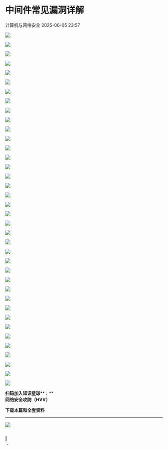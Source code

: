 #  中间件常见漏洞详解   
 计算机与网络安全   2025-06-05 23:57  
  
![](https://mmbiz.qpic.cn/sz_mmbiz_png/VcRPEU1K2ofOHqotmSft5PGbCMxnKib1jLuhfwiaicLoLjjP4FvWF3V3VVJpzmPv8jtTWibXibajgK2D8JhswzOTxzQ/640?wx_fmt=png&from=appmsg "")  
  
![](https://mmbiz.qpic.cn/sz_mmbiz_png/VcRPEU1K2ofOHqotmSft5PGbCMxnKib1j0aOesk0IEFQhGWVPsQDRyGKAd5iapUTg3J02kmgfiafTJfga9Jm5UQ6w/640?wx_fmt=png&from=appmsg "")  
  
![](https://mmbiz.qpic.cn/sz_mmbiz_png/VcRPEU1K2ofOHqotmSft5PGbCMxnKib1jVWqY6s9vvKDEtyUic02r4MJJrvHQx8KEabzxWnry9icR2NK6aBvEjfBg/640?wx_fmt=png&from=appmsg "")  
  
![](https://mmbiz.qpic.cn/sz_mmbiz_png/VcRPEU1K2ofOHqotmSft5PGbCMxnKib1jpcibzlMIq9BBeYFZhFXIeRAxVaNMn9DibuBwniaibGH0lVDGAHohjuSrtw/640?wx_fmt=png&from=appmsg "")  
  
![](https://mmbiz.qpic.cn/sz_mmbiz_png/VcRPEU1K2ofOHqotmSft5PGbCMxnKib1jW3TLxFQ6ss4iaicOeONe5klAS24jq5hZbak9zj7Z728tict4zd86m9DlQ/640?wx_fmt=png&from=appmsg "")  
  
![](https://mmbiz.qpic.cn/sz_mmbiz_png/VcRPEU1K2ofOHqotmSft5PGbCMxnKib1jCftmRp1VmzCeq8HUia9oTxQiccCk3KcxDy8iaju0RKXym1ocFlHI3Tx2Q/640?wx_fmt=png&from=appmsg "")  
  
![](https://mmbiz.qpic.cn/sz_mmbiz_png/VcRPEU1K2ofOHqotmSft5PGbCMxnKib1j4lkqdAyPTIYGbdhcHnGibVMgibTPTn8eXW6PhiaFUnWicxHk02oA1KrSSQ/640?wx_fmt=png&from=appmsg "")  
  
![](https://mmbiz.qpic.cn/sz_mmbiz_png/VcRPEU1K2ofOHqotmSft5PGbCMxnKib1jyoNJMDlOOUWRC1s7r4icX6a9C0qy97nH5BlQyWKzjWnZMZDTgWH6DnA/640?wx_fmt=png&from=appmsg "")  
  
![](https://mmbiz.qpic.cn/sz_mmbiz_png/VcRPEU1K2ofOHqotmSft5PGbCMxnKib1j3qNXP6oa0TV9e2ibvETFAibibHllRDCeAOEkJge9cR760Viaq7fDhC2snQ/640?wx_fmt=png&from=appmsg "")  
  
![](https://mmbiz.qpic.cn/sz_mmbiz_png/VcRPEU1K2ofOHqotmSft5PGbCMxnKib1j3XDIW3vspMmPJAJCvF9gPkpAD21GdKPqJBzdh0TuqyuWNtibmNelVpg/640?wx_fmt=png&from=appmsg "")  
  
![](https://mmbiz.qpic.cn/sz_mmbiz_png/VcRPEU1K2ofOHqotmSft5PGbCMxnKib1jLwcArwcT1arDFzRrvvKSC9eMhf9Khg3UbIujgDHA3asI1ibibr6KnYqw/640?wx_fmt=png&from=appmsg "")  
  
![](https://mmbiz.qpic.cn/sz_mmbiz_png/VcRPEU1K2ofOHqotmSft5PGbCMxnKib1jGAia5DypBM7EDdPoDqg1QTHbWCf2uAtTT5yMFeARYmoM9brPibicgexgA/640?wx_fmt=png&from=appmsg "")  
  
![](https://mmbiz.qpic.cn/sz_mmbiz_png/VcRPEU1K2ofOHqotmSft5PGbCMxnKib1jopGV051bbGZFibgLWBkGcfJ1HZuuJNvs7qbKvVKqP31TCGKA756xcLg/640?wx_fmt=png&from=appmsg "")  
  
![](https://mmbiz.qpic.cn/sz_mmbiz_png/VcRPEU1K2ofOHqotmSft5PGbCMxnKib1jEibnQulRGb17dG2gxO5kiaqcAVErKiclxIB8ffPItMRX7XZ7YtPSHx1ibw/640?wx_fmt=png&from=appmsg "")  
  
![](https://mmbiz.qpic.cn/sz_mmbiz_png/VcRPEU1K2ofOHqotmSft5PGbCMxnKib1jtf5XefB8YvJjVuGERy4sRIYAfTEz3ibP88DPlUvXhj0ViaQw4tAp9WkA/640?wx_fmt=png&from=appmsg "")  
  
![](https://mmbiz.qpic.cn/sz_mmbiz_png/VcRPEU1K2ofOHqotmSft5PGbCMxnKib1j15kgQicLtU35E9PU98wIj9ianRYShJ6gQWNbFx2knNRog5JibbCaGcibibA/640?wx_fmt=png&from=appmsg "")  
  
![](https://mmbiz.qpic.cn/sz_mmbiz_png/VcRPEU1K2ofOHqotmSft5PGbCMxnKib1jNlDeOSkcRc49I8BSbDwppp0FKDUawBGqXh6ib0SG8UlMp9OiaD5FmgEw/640?wx_fmt=png&from=appmsg "")  
  
![](https://mmbiz.qpic.cn/sz_mmbiz_png/VcRPEU1K2ofOHqotmSft5PGbCMxnKib1j8zJZicwrkKzA23RIhH2kxK7h49KUUb9chp1Jgn7WdkyPdqGic5qaIu3A/640?wx_fmt=png&from=appmsg "")  
  
![](https://mmbiz.qpic.cn/sz_mmbiz_png/VcRPEU1K2ofOHqotmSft5PGbCMxnKib1jibka2Mibz33dGBick57fdwkiaJ1UCPR6UqymMAGicMZTBCq6jltGCSicOcbw/640?wx_fmt=png&from=appmsg "")  
  
![](https://mmbiz.qpic.cn/sz_mmbiz_png/VcRPEU1K2ofOHqotmSft5PGbCMxnKib1jR0S3Tia1JpiaaeuVzG6A9ia7GvaaVMCLV7rZWmHrRkXvbxVSkWc3WM5jw/640?wx_fmt=png&from=appmsg "")  
  
![](https://mmbiz.qpic.cn/sz_mmbiz_png/VcRPEU1K2ofOHqotmSft5PGbCMxnKib1jKQoAx63pK41EpORXelfTNkrVwdewjlRj37icXMH9OVbaibdmXMHHpnug/640?wx_fmt=png&from=appmsg "")  
  
![](https://mmbiz.qpic.cn/sz_mmbiz_png/VcRPEU1K2ofOHqotmSft5PGbCMxnKib1jOubd3KXLZjj0B65ZET8oDQzoTamvRgbla2jvUiaUgjltWs3DbtiaD62Q/640?wx_fmt=png&from=appmsg "")  
  
![](https://mmbiz.qpic.cn/sz_mmbiz_png/VcRPEU1K2ofOHqotmSft5PGbCMxnKib1jqsSQbw6DIsuNUxptZJwFEnuJWOHC6lVGgkjtzicMMeGCQoBx0A8SyAg/640?wx_fmt=png&from=appmsg "")  
  
![](https://mmbiz.qpic.cn/sz_mmbiz_png/VcRPEU1K2ofOHqotmSft5PGbCMxnKib1joz6YiaHpzKCHjVCXeJJkGl2m2DkticfyibOVEkZicRWP366oR379RVkPyw/640?wx_fmt=png&from=appmsg "")  
  
![](https://mmbiz.qpic.cn/sz_mmbiz_png/VcRPEU1K2ofOHqotmSft5PGbCMxnKib1jMic2picgum7HZmFYLMJwicvqhlIzRvToZ3uWfdIJg7jHEWrslYcz26Swg/640?wx_fmt=png&from=appmsg "")  
  
![](https://mmbiz.qpic.cn/sz_mmbiz_png/VcRPEU1K2ofOHqotmSft5PGbCMxnKib1j8SdEVo2GoxJPYCK8GRSgZpuWU8HSibV2PicKm0ibw3TuGOs45Kib2mdGbQ/640?wx_fmt=png&from=appmsg "")  
  
![](https://mmbiz.qpic.cn/sz_mmbiz_png/VcRPEU1K2ofOHqotmSft5PGbCMxnKib1jumVzdWEthbvvBdwc9OBuhLhBBoDz7dOswuBzFkgjUkP3GhkicvsS3Tg/640?wx_fmt=png&from=appmsg "")  
  
![](https://mmbiz.qpic.cn/sz_mmbiz_png/VcRPEU1K2ofOHqotmSft5PGbCMxnKib1jYb8ngLtxicY0IAIy2wdvZmb10ML6gIicgvyaFPdkaceiaB8LyUribh43XA/640?wx_fmt=png&from=appmsg "")  
  
![](https://mmbiz.qpic.cn/sz_mmbiz_png/VcRPEU1K2ofOHqotmSft5PGbCMxnKib1j2qEcWhMy7N6J73gkibqv036eiaibSmticQQX5iaymKxzTF8PGYqia7SpXiaxQ/640?wx_fmt=png&from=appmsg "")  
  
![](https://mmbiz.qpic.cn/sz_mmbiz_png/VcRPEU1K2ofOHqotmSft5PGbCMxnKib1jBWSf8QBubmmqjo0qGZB2saT1stXTgGAU6C6DP80VibKnGZPJuhqFCrQ/640?wx_fmt=png&from=appmsg "")  
  
![](https://mmbiz.qpic.cn/sz_mmbiz_png/VcRPEU1K2ofOHqotmSft5PGbCMxnKib1jAFxylM8TmRbTkIagcjicyhCCQ7iapwUC5wK3t0RCVLcvIXJeK1icDMyvw/640?wx_fmt=png&from=appmsg "")  
  
![](https://mmbiz.qpic.cn/sz_mmbiz_png/VcRPEU1K2ofOHqotmSft5PGbCMxnKib1jTFCv8jiabPdHKWkwicJoibPibPX8DktEEq5L8JHOiaoI4AvmuOqS9W5vHoA/640?wx_fmt=png&from=appmsg "")  
  
![](https://mmbiz.qpic.cn/sz_mmbiz_png/VcRPEU1K2ofOHqotmSft5PGbCMxnKib1juCibv412ubiahcbdG2aN6micI660bJeZLzyW11bT9Zu5ToOZdy1Ca5naA/640?wx_fmt=png&from=appmsg "")  
  
![](https://mmbiz.qpic.cn/sz_mmbiz_png/VcRPEU1K2ofOHqotmSft5PGbCMxnKib1j9hmUzGONkLHAoDrd3eMCo3xPdEMDib8mVAWvmqnGl5I1jscmLm5R7kA/640?wx_fmt=png&from=appmsg "")  
  
![](https://mmbiz.qpic.cn/sz_mmbiz_png/VcRPEU1K2ofOHqotmSft5PGbCMxnKib1jPOUd7iaCXqcNic4iaZEyZATSfPM1ialsCIaQczclawUV7qFqicJXGI44Znw/640?wx_fmt=png&from=appmsg "")  
  
![](https://mmbiz.qpic.cn/sz_mmbiz_png/VcRPEU1K2ofOHqotmSft5PGbCMxnKib1jBDMM5LM6mk3VojnHgnd2lOguxXic3MQfaZFf3PcPq01icwW0RiamW2ujg/640?wx_fmt=png&from=appmsg "")  
  
![](https://mmbiz.qpic.cn/sz_mmbiz_png/VcRPEU1K2ofOHqotmSft5PGbCMxnKib1jY6KXalOrRYpUa32IF3zKkqFiasflyc5ibUt0biatQFObI0ricFJh8swibkw/640?wx_fmt=png&from=appmsg "")  
  
![](https://mmbiz.qpic.cn/sz_mmbiz_png/VcRPEU1K2ofOHqotmSft5PGbCMxnKib1jUWm7q07bLSGyXFfunWMVGBuVPMPG6aXcyjKwo2CKXd8EbyicNXpcIjg/640?wx_fmt=png&from=appmsg "")  
  
**扫码加入知识星球****：**  
**网络安全攻防（HVV）**  
  
**下载本篇和全套资料**  
  
****  
![](https://mmbiz.qpic.cn/sz_mmbiz_jpg/VcRPEU1K2ocrickwS8jlJmx9dm99x7cetyLS8ib43IBlZ9GpKnpibU4QV0ictAFUD0sudSt5FvXkqhPcfWSU1DgOXA/640?wx_fmt=jpeg "")  
```

```  
  
**|**  
 -  
  
